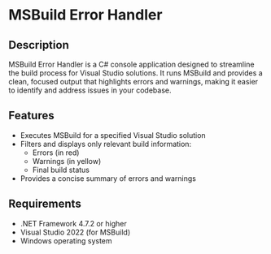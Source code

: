 # MSBuild Error Handler

## Description

MSBuild Error Handler is a C# console application designed to streamline the build process for Visual Studio solutions. It runs MSBuild and provides a clean, focused output that highlights errors and warnings, making it easier to identify and address issues in your codebase.

## Features

- Executes MSBuild for a specified Visual Studio solution
- Filters and displays only relevant build information:
  - Errors (in red)
  - Warnings (in yellow)
  - Final build status
- Provides a concise summary of errors and warnings

## Requirements

- .NET Framework 4.7.2 or higher
- Visual Studio 2022 (for MSBuild)
- Windows operating system
